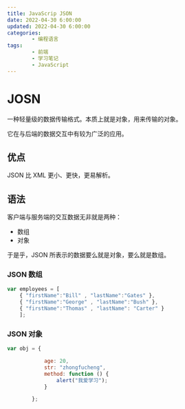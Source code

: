 ```yaml
---
title: JavaScrip JSON
date: 2022-04-30 6:00:00
updated: 2022-04-30 6:00:00
categories:
        - 编程语言
tags:
        - 前端
        - 学习笔记
        - JavaScript
---
```


# JOSN

一种轻量级的数据传输格式。本质上就是对象，用来传输的对象。

它在与后端的数据交互中有较为广泛的应用。

## 优点

JSON 比 XML 更小、更快，更易解析。

## 语法

客户端与服务端的交互数据无非就是两种：

- 数组
- 对象

于是乎，JSON 所表示的数据要么就是对象，要么就是数组。

### JSON 数组

```js
var employees = [
	{ "firstName":"Bill" , "lastName":"Gates" },
	{ "firstName":"George" , "lastName":"Bush" },
	{ "firstName":"Thomas" , "lastName": "Carter" }
	];
```

### JSON 对象

```js
var obj = {

            age: 20,
            str: "zhongfucheng",
            method: function () {
                alert("我爱学习");
            }

        };
```

